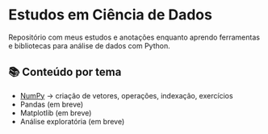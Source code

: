 # Estudos em Ciência de Dados

Repositório com meus estudos e anotações enquanto aprendo ferramentas e bibliotecas para análise de dados com Python.

## 📚 Conteúdo por tema

- [NumPy](./numpy/README.md) → criação de vetores, operações, indexação, exercícios
- Pandas (em breve)
- Matplotlib (em breve)
- Análise exploratória (em breve)

